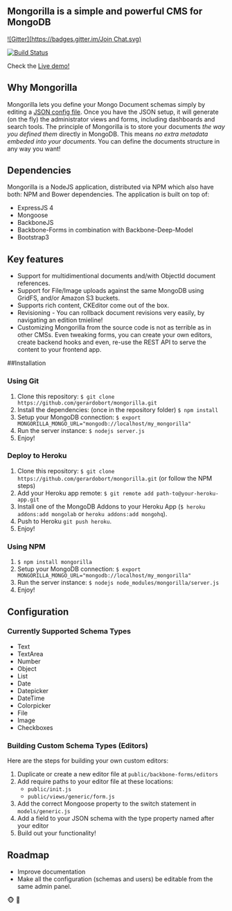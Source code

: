 ## Mongorilla is a simple and powerful CMS for MongoDB
[![Gitter](https://badges.gitter.im/Join Chat.svg)](https://gitter.im/gerardobort/mongorilla?utm_source=badge&utm_medium=badge&utm_campaign=pr-badge&utm_content=badge)

[![Build Status](https://travis-ci.org/gerardobort/mongorilla.svg?branch=master)](https://travis-ci.org/gerardobort/mongorilla)

Check the [Live demo!](http://mongorilla.herokuapp.com)


## Why Mongorilla
Mongorilla lets you define your Mongo Document schemas simply by editing a [JSON config file](https://github.com/gerardobort/mongorilla/blob/master/config/default.json).
Once you have the JSON setup, it will generate (on the fly) the administrator views and forms, including dashboards and search tools.
The principle of Mongorilla is to store your documents *the way you defined them* directly in MongoDB.  This means *no extra metadata embeded into your documents*. You can define the documents structure in any way you want!

## Dependencies
Mongorilla is a NodeJS application, distributed via NPM which also have both: NPM and Bower dependencies.  The application is built on top of:
* ExpressJS 4
* Mongoose
* BackboneJS
* Backbone-Forms in combination with Backbone-Deep-Model
* Bootstrap3

## Key features
* Support for multidimentional documents and/with ObjectId document references.
* Support for File/Image uploads against the same MongoDB using GridFS, and/or Amazon S3 buckets.
* Supports rich content, CKEditor come out of the box.
* Revisioning - You can rollback document revisions very easily, by navigating an edition tmieline!
* Customizing Mongorilla from the source code is not as terrible as in other CMSs.  Even tweaking forms, you can create your own editors, create backend hooks and even, re-use the REST API to serve the content to your frontend app.

##Installation

### Using Git
1. Clone this repository: ``$ git clone https://github.com/gerardobort/mongorilla.git``
2. Install the dependencies: (once in the repository folder) ``$ npm install``
3. Setup your MongoDB connection: ``$ export MONGORILLA_MONGO_URL="mongodb://localhost/my_mongorilla"``
4. Run the server instance: ``$ nodejs server.js``
5. Enjoy!

### Deploy to Heroku
1. Clone this repository: ``$ git clone https://github.com/gerardobort/mongorilla.git`` (or follow the NPM steps)
2. Add your Heroku app remote: ``$ git remote add path-to@your-heroku-app.git``
3. Install one of the MongoDB Addons to your Heroku App (``$ heroku addons:add mongolab`` or ``heroku addons:add mongohq``).
4. Push to Heroku ``git push heroku``.
5. Enjoy!

### Using NPM
1. ``$ npm install mongorilla``
2. Setup your MongoDB connection: ``$ export MONGORILLA_MONGO_URL="mongodb://localhost/my_mongorilla"``
3. Run the server instance: ``$ nodejs node_modules/mongorilla/server.js``
4. Enjoy!

## Configuration

### Currently Supported Schema Types
* Text
* TextArea
* Number
* Object
* List
* Date
* Datepicker
* DateTime
* Colorpicker
* File
* Image
* Checkboxes

### Building Custom Schema Types (Editors)

Here are the steps for building your own custom editors:

1. Duplicate or create a new editor file at `public/backbone-forms/editors`
2. Add require paths to your editor file at these locations:
    * `public/init.js`
    * `public/views/generic/form.js`
3. Add the correct Mongoose property to the switch statement in `models/generic.js`
4. Add a field to your JSON schema with the type property named after your editor
5. Build out your functionality!

## Roadmap
* Improve documentation
* Make all the configuration (schemas and users) be editable from the same admin panel.

:monkey_face:  :hamburger:
